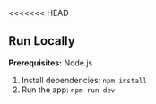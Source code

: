 <<<<<<< HEAD
## Run Locally

**Prerequisites:**  Node.js


1. Install dependencies:
   `npm install`
2. Run the app:
   `npm run dev`
